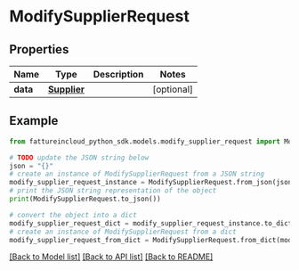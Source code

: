 # ModifySupplierRequest


## Properties

Name | Type | Description | Notes
------------ | ------------- | ------------- | -------------
**data** | [**Supplier**](Supplier.md) |  | [optional] 

## Example

```python
from fattureincloud_python_sdk.models.modify_supplier_request import ModifySupplierRequest

# TODO update the JSON string below
json = "{}"
# create an instance of ModifySupplierRequest from a JSON string
modify_supplier_request_instance = ModifySupplierRequest.from_json(json)
# print the JSON string representation of the object
print(ModifySupplierRequest.to_json())

# convert the object into a dict
modify_supplier_request_dict = modify_supplier_request_instance.to_dict()
# create an instance of ModifySupplierRequest from a dict
modify_supplier_request_from_dict = ModifySupplierRequest.from_dict(modify_supplier_request_dict)
```
[[Back to Model list]](../README.md#documentation-for-models) [[Back to API list]](../README.md#documentation-for-api-endpoints) [[Back to README]](../README.md)


